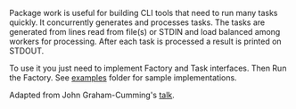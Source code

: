Package work is useful for building CLI tools that need to run many tasks
quickly. It concurrently generates and processes tasks. The tasks are
generated from lines read from file(s) or STDIN and load balanced among
workers for processing. After each task is processed a result is printed on
STDOUT.

To use it you just need to implement Factory and Task interfaces. Then Run
the Factory. See [examples](examples) folder for sample implementations.

Adapted from John Graham-Cumming's [talk](https://github.com/cloudflare/jgc-talks/tree/master/dotGo/2014).